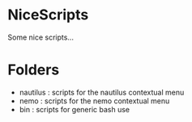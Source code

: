 # NiceScripts

Some nice scripts...

# Folders

* nautilus : scripts for the nautilus contextual menu
* nemo : scripts for the nemo contextual menu
* bin : scripts for generic bash use


